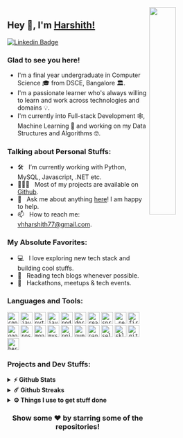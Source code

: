 <img src="https://user-images.githubusercontent.com/77020164/153806717-dff02c3c-e022-4af5-8140-abc022be9c02.png" width="35%" height="35%"  align="right"  />

## Hey 👋, I'm [Harshith!](https://github.com/harshithvh/)

[![Linkedin Badge](https://img.shields.io/badge/-LinkedIn-0e76a8?style=flat-square&logo=Linkedin&logoColor=white)](https://www.linkedin.com/in/harshith-vh-335951221/)


### Glad to see you here! &nbsp;

* I'm a final year undergraduate in Computer Science 🎓 from DSCE, Bangalore 🏛. 
* I'm a passionate learner who's always willing to learn and work across technologies and domains 💡. 
* I'm currently into Full-stack Development 🕸️, Machine Learning 🤖 and working on my Data Structures and Algorithms 🤓.



### Talking about Personal Stuffs:

- 🛠 &nbsp; I’m currently working with Python, MySQL, Javascript, .NET etc.
- 👨🏻‍💻 &nbsp; Most of my projects are available on [Github](https://github.com/harshithvh/).
- 💬 &nbsp; Ask me about anything [here](https://www.linkedin.com/in/harshith-vh-335951221/)! I am happy to help.
- 📫 &nbsp; How to reach me: vhharshith77@gmail.com.

### My Absolute Favorites:

- 💻 &nbsp; I love exploring new tech stack and building cool stuffs.
- 📰 &nbsp; Reading tech blogs whenever possible.
- 🍕 &nbsp; Hackathons, meetups & tech events.

### Languages and Tools:

<code><img height="27" src="https://camo.githubusercontent.com/e97db4bd67f5a47d2070ebd97f80b34c7410ced9e42c834dbd6e6f8f3722fd75/68747470733a2f2f696d672e69636f6e73382e636f6d2f636f6c6f722f3134342f3030303030302f632d706c75732d706c75732d6c6f676f2e706e67" alt="cpp"></code>
<code><img height="27" src="https://img.icons8.com/?size=48&id=13679&format=png" alt="java"></code>
<code><img height="27" src="https://camo.githubusercontent.com/ccaa0248b115a59c950a95e7ffc8289ac0774b476504ce76735f8fa0c5092197/68747470733a2f2f696d672e69636f6e73382e636f6d2f636f6c6f722f3134342f3030303030302f707974686f6e2e706e67" alt="python"></code>
<code><img height="27" src="https://camo.githubusercontent.com/8b8acb695825952633084168a29de989414d678ec8f4dbc6ce3a9d33cc830bd2/68747470733a2f2f696d672e69636f6e73382e636f6d2f636f6c6f722f3134342f3030303030302f6a6176617363726970742e706e67" alt="javascript"></code>
<code><img height="27" src="https://camo.githubusercontent.com/03899ca15bc7682cad570e2638be85926777122dce4b90151d5efc897660d5cd/68747470733a2f2f696d672e69636f6e73382e636f6d2f636f6c6f722f34382f3030303030302f6e6f64656a732e706e67" alt="nodejs"></code>
<code><img height="27" src="https://img.icons8.com/?size=48&id=22813&format=png" alt="docker"></code>
<code><img height="27" src="https://camo.githubusercontent.com/1982dfb061aa4819462fdf8bb7ac43aa354d600064c7bb6ccdedb58a88077c99/68747470733a2f2f696d672e69636f6e73382e636f6d2f636f6c6f722f33322f3030303030302f72656163742d6e61746976652e706e67" alt="react"></code>
<code><img height="27" src="https://img.icons8.com/?size=48&id=90519&format=png" alt="springboot"></code>
<code><img height="27" src="https://th.bing.com/th?id=OIP.0byw6xVRqosEnxIsHfBQsAHaHa&w=80&h=80&c=1&vt=10&bgcl=b3bb82&r=0&o=6&dpr=1.3&pid=5.1" alt=".net"></code>
<code><img height="27" src="https://cdn.icon-icons.com/icons2/691/PNG/512/google_firebase_icon-icons.com_61475.png" alt="firebase"></code>
<code><img height="27" src="https://img.icons8.com/?size=48&id=WHRLQdbEXQ16&format=png" alt="googlecloud"></code>
<code><img height="27" src="https://img.icons8.com/external-tal-revivo-color-tal-revivo/512/external-postman-is-the-only-complete-api-development-environment-logo-color-tal-revivo.png" alt="postman"></code>
<code><img height="27" src="https://img.icons8.com/color/344/mongodb.png" alt="mongodb"></code>
<code><img height="27" src="https://img.icons8.com/?size=48&id=UFXRpPFebwa2&format=png" alt="mysql"></code>
<code><img height="27" src="https://img.icons8.com/?size=48&id=t2x6DtCn5Zzx&format=png" alt="nginx"></code>
<code><img height="27" src="https://img.icons8.com/color/512/numpy.png" alt="numpy"></code>
<code><img height="27" src="https://img.icons8.com/color/512/pandas.png" alt="pandas"></code>
<code><img height="27" src="https://img.icons8.com/fluency/512/selenium-test-automation.png" alt="selenium"></code>
<code><img height="27" src="https://upload.wikimedia.org/wikipedia/commons/0/05/Scikit_learn_logo_small.svg" alt="sklearn"></code>
<code><img height="27" src="https://www.vectorlogo.zone/logos/git-scm/git-scm-icon.svg" alt="git"></code>
<code><img height="27" src="https://img.icons8.com/?size=48&id=31085&format=png" alt="heroku"></code>



### Projects and Dev Stuffs:

<details>	
  <summary><b>⚡ Github Stats</b></summary>

  <br />
  <img height="180em" src="https://github-readme-stats.vercel.app/api?username=harshithvh&show_icons=true&hide_border=true&&count_private=true&include_all_commits=true" />
  <img height="180em" src="https://github-readme-stats.vercel.app/api/top-langs/?username=harshithvh&exclude_repo=KNN-Image-Classification&show_icons=true&hide_border=true&layout=compact&langs_count=6"/>
</details>

<details>	
  <summary><b>☄️ Github Streaks</b></summary>

  <br />
  <img height="180em" src="https://github-readme-streak-stats.herokuapp.com/?user=harshithvh&hide_border=true" />
</details>
 
<details>	
  <br />
  <summary><b>⚙️ Things I use to get stuff done</b></summary>
  	<ul>
  	    <li><b>OS:</b> Windows</li>
	    <li><b>Laptop: </b> DELL (i5)</li>
  	    <li><b>Browser: </b> Firefox and Edge</li>
	    <li><b>Terminal: </b> PowerShell and GitBash</li>
	    <li><b>Code Editor:</b> VSCode - The best editor out there.</li>
	    <li><b>To Stay Updated:</b> Dev.to, Medium, Linkedin and Twitter.</li>
	    <br />
		</ul>	
</details>

<div align="center">

### Show some ❤️ by starring some of the repositories!

</div>

